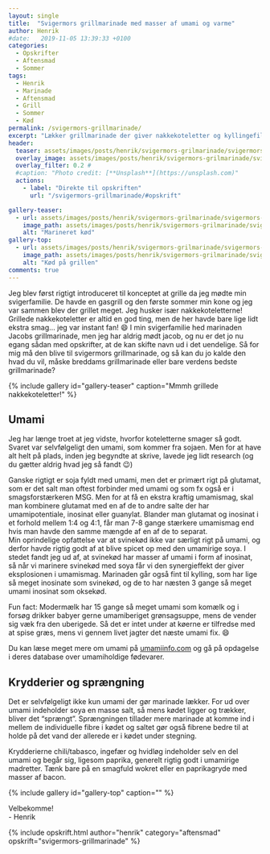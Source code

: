 ```yaml
---
layout: single
title:  "Svigermors grillmarinade med masser af umami og varme"
author: Henrik
#date:   2019-11-05 13:39:33 +0100
categories:
  - Opskrifter  
  - Aftensmad
  - Sommer 
tags: 
  - Henrik
  - Marinade
  - Aftensmad
  - Grill
  - Sommer
  - Kød
permalink: /svigermors-grillmarinade/
excerpt: "Lækker grillmarinade der giver nakkekoteletter og kyllingefileter en fyldig og varm umamismag"
header:
  teaser: assets/images/posts/henrik/svigermors-grilmarinade/svigermors-grillmarinade-teaser.jpg
  overlay_image: assets/images/posts/henrik/svigermors-grilmarinade/svigermors-grillmarinade-header.jpg
  overlay_filter: 0.2 # 
  #caption: "Photo credit: [**Unsplash**](https://unsplash.com)"
  actions:
    - label: "Direkte til opskriften"
      url: "/svigermors-grillmarinade/#opskrift"

gallery-teaser:
  - url: assets/images/posts/henrik/svigermors-grilmarinade/svigermors-grillmarinade-teaser.jpg
    image_path: assets/images/posts/henrik/svigermors-grilmarinade/svigermors-grillmarinade-teaser.jpg
    alt: "Marineret kød"
gallery-top:
  - url: assets/images/posts/henrik/svigermors-grilmarinade/svigermors-grillmarinade-top.jpg
    image_path: assets/images/posts/henrik/svigermors-grilmarinade/svigermors-grillmarinade-top.jpg
    alt: "Kød på grillen"
comments: true
---
```


Jeg blev først rigtigt introduceret til konceptet at grille da jeg mødte min svigerfamilie. De havde en gasgrill og den første sommer min kone og jeg var sammen blev der grillet meget. Jeg husker især nakkekoteletterne! Grillede nakkekoteletter er altid en god ting, men de her havde bare lige lidt ekstra smag… jeg var instant fan! :smile: I min svigerfamilie hed marinaden Jacobs grillmarinade, men jeg har aldrig mødt jacob, og nu er det jo nu egang sådan med opskrifter, at de kan skifte navn ud i det uendelige. Så for mig må den blive til svigermors grillmarinade, og så kan du jo kalde den hvad du vil, måske breddams grillmarinade eller bare verdens bedste grillmarinade?

{% include gallery id="gallery-teaser"  caption="Mmmh grillede nakkekoteletter!" %}

## Umami

Jeg har længe troet at jeg vidste, hvorfor koteletterne smager så godt. Svaret var selvfølgeligt den umami, som kommer fra sojaen. Men for at have alt helt på plads, inden jeg begyndte at skrive, lavede jeg lidt research (og du gætter aldrig hvad jeg så fandt :wink:)

Ganske rigtigt er soja fyldt med umami, men det er primært rigt på glutamat, som er det salt man oftest forbinder med umami og som fx også er i smagsforstærkeren MSG. Men for at få en ekstra kraftig umamismag, skal man kombinere glutamat med en af de to andre salte der har umamipotentiale, inosinat eller guanylat. Blander man glutamat og inosinat i et  forhold mellem 1:4 og 4:1, får man 7-8 gange stærkere umamismag end hvis man havde den samme mængde af en af de to separat.  
Min oprindelige opfattelse var at svinekød ikke var særligt rigt på umami, og derfor havde rigtig godt af at blive spicet op med den umamirige soya. I stedet fandt jeg ud af, at svinekød har masser af umami i form af inosinat, så når vi marinere svinekød med soya får vi den synergieffekt der giver eksplosionen i umamismag. Marinaden går også fint til kylling, som har lige så meget inosinate som svinekød, og de to har næsten 3 gange så meget umami inosinat som oksekød.  

Fun fact: Modermælk har 15 gange så meget umami som komælk og i forsøg drikker babyer gerne umamiberiget grønsagsuppe, mens de vender sig væk fra den uberigede. Så det er intet under at køerne er tilfredse med at spise græs, mens vi gennem livet jagter det næste umami fix. :smile:

Du kan læse meget mere om umami på [umamiinfo.com](https://umamiinfo.com) og gå på opdagelse i deres database over umamiholdige fødevarer.

## Krydderier og sprængning
Det er selvfølgeligt ikke kun umami der gør marinade lækker. For ud over umami indeholder soya en masse salt, så mens kødet ligger og trækker, bliver det “sprængt”. Sprængningen tillader mere marinade at komme ind i mellem de individuelle fibre i kødet og saltet gør også fibrene bedre til at holde på det vand der allerede er i kødet under stegning.

Krydderierne chili/tabasco, ingefær og hvidløg indeholder selv en del umami og begår sig, ligesom paprika, generelt rigtig godt i umamirige madretter. Tænk bare på en smagfuld wokret eller en paprikagryde med masser af bacon. 


{% include gallery id="gallery-top"  caption="" %}


Velbekomme!  
\- Henrik 

{% include opskrift.html author="henrik" category="aftensmad" opskrift="svigermors-grillmarinade" %}